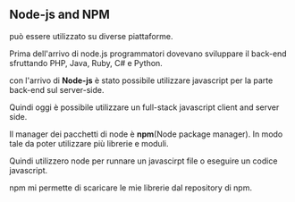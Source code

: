 ## Node-js and NPM
può essere utilizzato su diverse piattaforme.

Prima dell'arrivo di node.js programmatori dovevano sviluppare il back-end sfruttando PHP, Java, Ruby, C# e Python.

con l'arrivo di **Node-js** è stato possibile utilizzare javascript per la parte back-end sul server-side.

Quindi oggi è possibile utilizzare un full-stack javascript client and server side.


Il manager dei pacchetti di node è **npm**(Node package manager). In modo tale da poter utilizzare più librerie e moduli.

Quindi utilizzero node per runnare un javascirpt file o  eseguire un codice javascript.

npm mi permette di scaricare le mie librerie dal repository di npm.